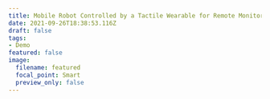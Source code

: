 ```yaml
---
title: Mobile Robot Controlled by a Tactile Wearable for Remote Monitoring
date: 2021-09-26T18:38:53.116Z
draft: false
tags:
- Demo
featured: false
image:
  filename: featured
  focal_point: Smart
  preview_only: false
---
```

